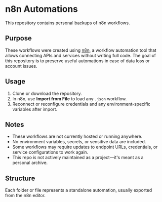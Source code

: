 # n8n Automations

This repository contains personal backups of n8n workflows.

## Purpose

These workflows were created using [n8n](https://n8n.io/), a workflow automation tool that allows connecting APIs and services without writing full code. The goal of this repository is to preserve useful automations in case of data loss or account issues.

## Usage

1. Clone or download the repository.
2. In n8n, use **Import from File** to load any `.json` workflow.
3. Reconnect or reconfigure credentials and any environment-specific variables after import.

## Notes

- These workflows are not currently hosted or running anywhere.
- No environment variables, secrets, or sensitive data are included.
- Some workflows may require updates to endpoint URLs, credentials, or service configurations to work again.
- This repo is not actively maintained as a project—it's meant as a personal archive.

## Structure

Each folder or file represents a standalone automation, usually exported from the n8n editor.

